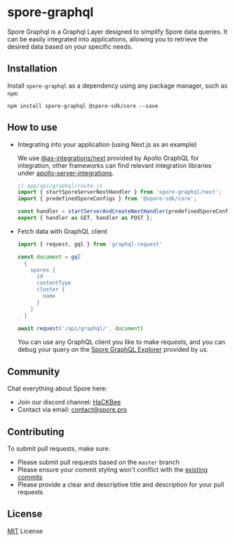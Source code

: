 # spore-graphql

Spore Graphql is a Graphql Layer designed to simplify Spore data queries. It can be easily integrated into applications, allowing you to retrieve the desired data based on your specific needs.

## Installation

Install `spore-graphql` as a dependency using any package manager, such as `npm`:

```shell
npm install spore-graphql @spore-sdk/core --save
```

## How to use

- Integrating into your application (using Next.js as an example)
  
  We use [@as-integrations/next](https://github.com/apollo-server-integrations/apollo-server-integration-next) provided by Apollo GraphQL for integration, other frameworks can find relevant integration libraries under [apollo-server-integrations](https://github.com/apollo-server-integrations).

  ```typescript
  // app/api/graphql/route.js
  import { startSporeServerNextHandler } from 'spore-graphql/next';
  import { predefinedSporeConfigs } from '@spore-sdk/core';
  
  const handler = startServerAndCreateNextHandler(predefinedSporeConfigs.Aggron4);
  export { handler as GET, handler as POST };
  ```
  
- Fetch data with GraphQL client

  ```typescript
  import { request, gql } from 'graphql-request'

  const document = gql`
    {
      spores {
        id
        contentType
        cluster {
          name
        }
      }
    }
  `
  await request('/api/graphql/', document)
  ```
  
  You can use any GraphQL client you like to make requests, and you can debug your query on the [Spore GraphQL Explorer](https://spore-graphql.vercel.app) provided by us.

## Community

Chat everything about Spore here:

- Join our discord channel: [HaCKBee](https://discord.gg/9eufnpZZ8P)
- Contact via email: [contact@spore.pro](mailto:contact@spore.pro)

## Contributing

To submit pull requests, make sure:

- Please submit pull requests based on the `master` branch
- Please ensure your commit styling won't conflict with the [existing commits](https://github.com/sporeprotocol/spore-graphql/commits)
- Please provide a clear and descriptive title and description for your pull requests

## License

[MIT](./LICENSE) License
